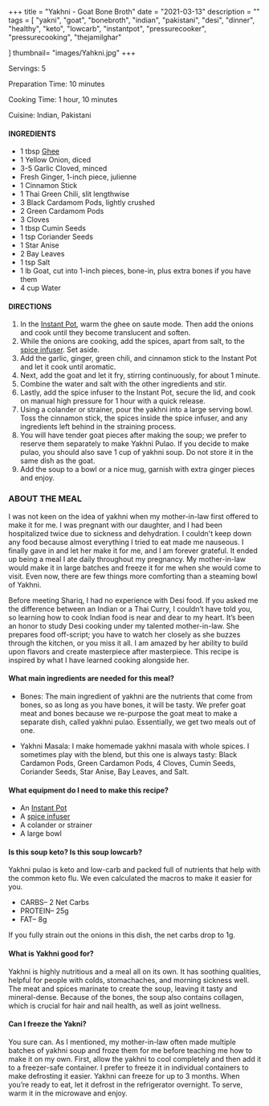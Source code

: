 +++
title = "Yakhni - Goat Bone Broth"
date = "2021-03-13"
description = ""
tags = [
    "yakni",
    "goat",
    "bonebroth",
    "indian",
    "pakistani",
    "desi",
    "dinner",
    "healthy",
    "keto",
    "lowcarb",
    "instantpot",
    "pressurecooker",
    "pressurecooking",
    "thejamilghar"
    
]
thumbnail= "images/Yahkni.jpg"
+++

Servings: 5 <!--more-->

Preparation Time: 10 minutes 

Cooking Time: 1 hour, 10 minutes 

Cuisine: Indian, Pakistani  

#### INGREDIENTS 

* 1 tbsp [Ghee](https://amzn.to/3vmpBaf)
* 1 Yellow Onion, diced 
* 3-5 Garlic Cloved, minced
* Fresh Ginger, 1-inch piece, julienne 
* 1 Cinnamon Stick 
* 1 Thai Green Chili, slit lengthwise
* 3 Black Cardamom Pods, lightly crushed 
* 2 Green Cardamom Pods
* 3 Cloves 
* 1 tbsp Cumin Seeds 
* 1 tsp Coriander Seeds 
* 1 Star Anise 
* 2 Bay Leaves 
* 1 tsp Salt 
* 1 lb Goat, cut into 1-inch pieces, bone-in, plus extra bones if you have them 
* 4 cup Water 

#### DIRECTIONS 
1. In the [Instant Pot](https://amzn.to/3qLtTEw), warm the ghee on saute mode. Then add the onions and cook until they become translucent and soften. 
2. While the onions are cooking, add the spices, apart from salt, to the [spice infuser](https://amzn.to/38zcQ2w). Set aside. 
3. Add the garlic, ginger, green chili, and cinnamon stick to the Instant Pot and let it cook until aromatic. 
4. Next, add the goat and let it fry, stirring continuously, for about 1 minute. 
5. Combine the water and salt with the other ingredients and stir. 
6. Lastly, add the spice infuser to the Instant Pot, secure the lid, and cook on manual high pressure for 1 hour with a quick release. 
7. Using a colander or strainer, pour the yakhni into a large serving bowl. Toss the cinnamon stick, the spices inside the spice infuser, and any ingredients left behind in the straining process. 
8. You will have tender goat pieces after making the soup; we prefer to reserve them separately to make Yakhni Pulao. If you decide to make pulao, you should also save 1 cup of yakhni soup. Do not store it in the same dish as the goat. 
9. Add the soup to a bowl or a nice mug, garnish with extra ginger pieces and enjoy.  

### ABOUT THE MEAL 

I was not keen on the idea of yakhni when my mother-in-law first offered to make it for me. I was pregnant with our daughter, and I had been hospitalized twice due to sickness and dehydration.  I couldn't keep down any food because almost everything I tried to eat made me nauseous. I finally gave in and let her make it for me, and I am forever grateful. It ended up being a meal I ate daily throughout my pregnancy. My mother-in-law would make it in large batches and freeze it for me when she would come to visit. Even now, there are few things more comforting than a steaming bowl of Yakhni. 

Before meeting Shariq, I had no experience with Desi food. If you asked me the difference between an Indian or a Thai Curry, I couldn’t have told you, so learning how to cook Indian food is near and dear to my heart. It’s been an honor to study Desi cooking under my talented mother-in-law. She prepares food off-script; you have to watch her closely as she buzzes through the kitchen, or you miss it all. I am amazed by her ability to build upon flavors and create masterpiece after masterpiece. This recipe is inspired by what I have learned cooking alongside her.

#### What main ingredients are needed for this meal?

* Bones: The main ingredient of yakhni are the nutrients that come from bones, so as long as you have bones, it will be tasty. We prefer goat meat and bones because we re-purpose the goat meat to make a separate dish, called yakhni pulao. Essentially, we get two meals out of one. 

* Yakhni Masala: I make homemade yakhni masala with whole spices. I sometimes play with the blend, but this one is always tasty: Black Cardamon Pods, Green Cardamon Pods, 4 Cloves, Cumin Seeds, Coriander Seeds, Star Anise, Bay Leaves, and Salt.   

#### What equipment do I need to make this recipe?

* An [Instant Pot](https://amzn.to/3rJtgwM)
* A [spice infuser](https://amzn.to/3lhIYN1)
* A colander or strainer 
* A large bowl 

#### Is this soup keto? Is this soup lowcarb?

Yakhni pulao is keto and low-carb and packed full of nutrients that help with the common keto flu. We even calculated the macros to make it easier for you. 

* CARBS– 2 Net Carbs
* PROTEIN– 25g
* FAT– 8g

If you fully strain out the onions in this dish, the net carbs drop to 1g.

#### What is Yakhni good for? 

Yakhni is highly nutritious and a meal all on its own. It has soothing qualities, helpful for people with colds, stomachaches, and morning sickness well. The meat and spices marinate to create the soup, leaving it tasty and mineral-dense. Because of the bones, the soup also contains collagen, which is crucial for hair and nail health, as well as joint wellness.

#### Can I freeze the Yakni?

You sure can. As I mentioned, my mother-in-law often made multiple batches of yakhni soup and froze them for me before teaching me how to make it on my own. First, allow the yakhni to cool completely and then add it to a freezer-safe container. I prefer to freeze it in individual containers to make defrosting it easier. Yakhni can freeze for up to 3 months. When you’re ready to eat, let it defrost in the refrigerator overnight. To serve, warm it in the microwave and enjoy. 
